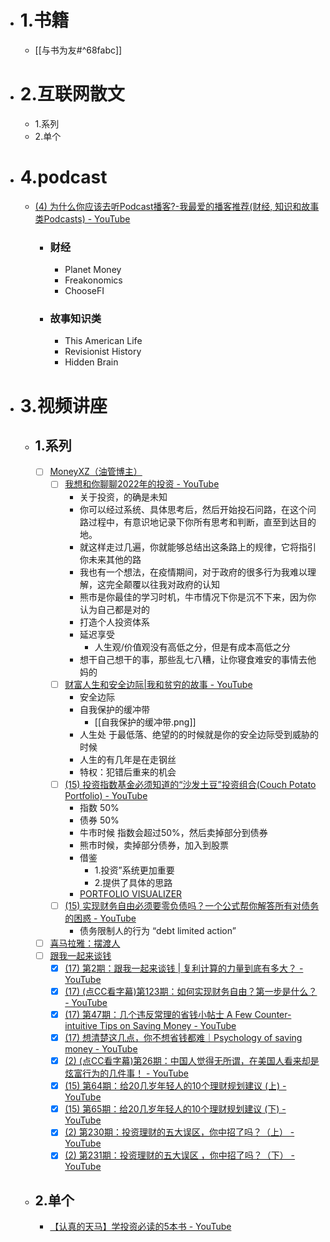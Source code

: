 - # 1.书籍
	- [[与书为友#^68fabc]]
- # 2.互联网散文
	- 1.系列
	- 2.单个
- # 4.podcast
	- [(4) 为什么你应该去听Podcast播客?-我最爱的播客推荐(财经, 知识和故事类Podcasts) - YouTube](https://www.youtube.com/watch?v=ZuItzDktDiI)
		- ### 财经
			- Planet Money
			- Freakonomics
			- ChooseFI
		- ### 故事知识类
			- This American Life
			- Revisionist History
			- Hidden Brain
- # 3.视频讲座
	- ## 1.系列
		- [ ] [MoneyXZ（油管博主）](https://www.youtube.com/c/MoneyXYZ)
			- [ ] [我想和你聊聊2022年的投资 - YouTube](https://www.youtube.com/watch?v=1a92IBrcgjI&t=45s)
				- 关于投资，的确是未知
				- 你可以经过系统、具体思考后，然后开始投石问路，在这个问路过程中，有意识地记录下你所有思考和判断，直至到达目的地。
				- 就这样走过几遍，你就能够总结出这条路上的规律，它将指引你未来其他的路
				- 我也有一个想法，在疫情期间，对于政府的很多行为我难以理解，这完全颠覆以往我对政府的认知
				- 熊市是你最佳的学习时机，牛市情况下你是沉不下来，因为你认为自己都是对的
				- 打造个人投资体系
				- 延迟享受
					- 人生观/价值观没有高低之分，但是有成本高低之分
				- 想干自己想干的事，那些乱七八糟，让你寝食难安的事情去他妈的
			- [ ] [财富人生和安全边际|我和贫穷的故事 - YouTube](https://www.youtube.com/watch?v=sTQQUKWb0G4)
				- 安全边际
				- 自我保护的缓冲带
					- [[自我保护的缓冲带.png]]
				- 人生处 于最低落、绝望的的时候就是你的安全边际受到威胁的时候
				- 人生的有几年是在走钢丝
				- 特权：犯错后重来的机会
			- [ ] [(15) 投资指数基金必须知道的“沙发土豆”投资组合(Couch Potato Portfolio) - YouTube](https://www.youtube.com/watch?v=c3eiLNETGM8)
				- 指数 50%
				- 债券 50%
				- 牛市时候 指数会超过50%，然后卖掉部分到债券
				- 熊市时候，卖掉部分债券，加入到股票
				- 借鉴
					- 1.投资”系统更加重要
					- 2.提供了具体的思路
				- [PORTFOLIO VISUALIZER](https://www.portfoliovisualizer.com/)
			- [ ] [(15) 实现财务自由必须要零负债吗？一个公式帮你解答所有对债务的困惑 - YouTube](https://www.youtube.com/watch?v=bbgFh77wUC0&t=31s)
				- 债务限制人的行为 “debt limited action”
		- [ ] [喜马拉雅：摆渡人](https://www.ximalaya.com/zhubo/159175487)
		- [ ] [跟我一起来谈钱](https://www.youtube.com/channel/UC5RtC9dKUJ9noJ4C6N4XnmQ)
			- [x] [(17) 第2期：跟我一起来谈钱 | 复利计算的力量到底有多大？ - YouTube](https://www.youtube.com/watch?v=wtQzBmBvcF4)
			- [x] [(17) (点CC看字幕)第123期：如何实现财务自由？第一步是什么？ - YouTube](https://www.youtube.com/watch?v=EwrM9Ov1TR0)
			- [x] [(17) 第47期：几个违反常理的省钱小帖士 A Few Counter-intuitive Tips on Saving Money - YouTube](https://www.youtube.com/watch?v=K60tqBYRgxg&t=3s)
			- [x] [(17) 想清楚这几点，你不想省钱都难｜Psychology of saving money - YouTube](https://www.youtube.com/watch?v=kwn3H1OgigQ)
			- [x] [(2) (点CC看字幕)第26期：中国人觉得无所谓，在美国人看来却是炫富行为的几件事！ - YouTube](https://www.youtube.com/watch?v=b8ONis6crIo&list=RDCMUC5RtC9dKUJ9noJ4C6N4XnmQ&index=4)
			- [x] [(15) 第64期：给20几岁年轻人的10个理财规划建议 (上) - YouTube](https://www.youtube.com/watch?v=4_CIelMmzGM)
			- [x] [(15) 第65期：给20几岁年轻人的10个理财规划建议 (下) - YouTube](https://www.youtube.com/watch?v=Ob8LQnwxSLQ)
			- [x] [(2) 第230期：投资理财的五大误区，你中招了吗？（上） - YouTube](https://www.youtube.com/watch?v=COuONmnR02E&list=RDCMUC5RtC9dKUJ9noJ4C6N4XnmQ&index=2)
			- [x] [(2) 第231期：投资理财的五大误区 ，你中招了吗？（下） - YouTube](https://www.youtube.com/watch?v=wrqCrivywgs&list=RDCMUC5RtC9dKUJ9noJ4C6N4XnmQ&index=1)
	- ## 2.单个
		- [【认真的天马】学投资必读的5本书 - YouTube](https://www.youtube.com/watch?v=Ij9jYsSleqw)